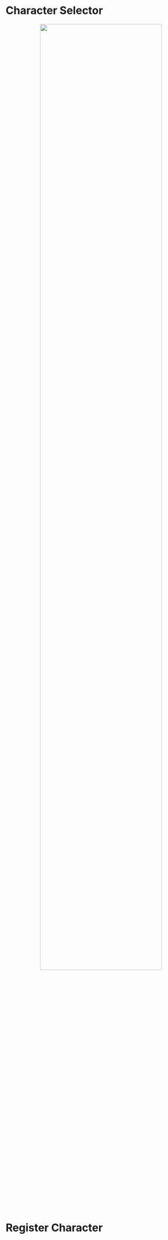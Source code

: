 # Character Selector
<p align="center">
<img width="80%" src="https://cdn.discordapp.com/attachments/660946205890707476/696855250887376896/unknown.png">
</p>

# Register Character
